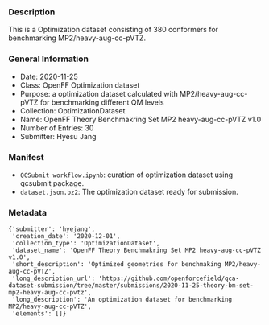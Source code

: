 ### Description

This is a Optimization dataset consisting of 380 conformers for benchmarking MP2/heavy-aug-cc-pVTZ.


### General Information 

- Date: 2020-11-25
- Class: OpenFF Optimization dataset
- Purpose: a optimization dataset calculated with MP2/heavy-aug-cc-pVTZ for benchmarking different QM levels 
- Collection: OptimizationDataset
- Name: OpenFF Theory Benchmakring Set MP2 heavy-aug-cc-pVTZ v1.0
- Number of Entries: 30
- Submitter: Hyesu Jang
 

### Manifest

- `QCSubmit workflow.ipynb`: curation of optimization dataset using qcsubmit package.
- `dataset.json.bz2`: The optimization dataset ready for submission.


### Metadata

```
{'submitter': 'hyejang',
 'creation_date': '2020-12-01',
 'collection_type': 'OptimizationDataset',
 'dataset_name': 'OpenFF Theory Benchmakring Set MP2 heavy-aug-cc-pVTZ v1.0',
 'short_description': 'Optimized geometries for benchmaking MP2/heavy-aug-cc-pVTZ',
 'long_description_url': 'https://github.com/openforcefield/qca-dataset-submission/tree/master/submissions/2020-11-25-theory-bm-set-mp2-heavy-aug-cc-pvtz',
 'long_description': 'An optimization dataset for benchmarking MP2/heavy-aug-cc-pVTZ',
 'elements': []}
```